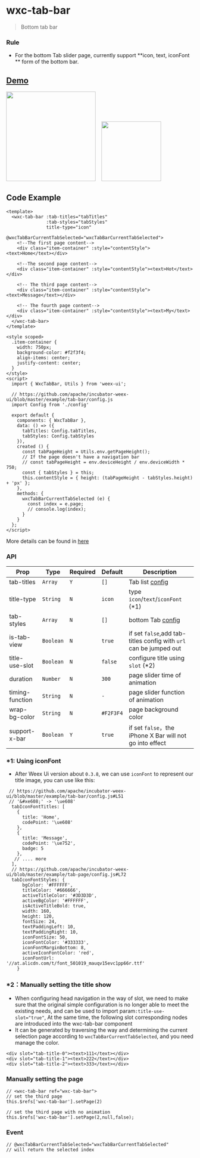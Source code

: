 # wxc-tab-bar

> Bottom tab bar

### Rule
- For the bottom Tab slider page, currently support **icon, text, iconFont ** form of the bottom bar.

## [Demo](https://h5.m.taobao.com/trip/wx-detection-demo/tab-bar/index.html?_wx_tpl=https%3A%2F%2Fh5.m.taobao.com%2Ftrip%2Fwx-detection-demo%2Ftab-bar%2Findex.weex.js)


<img src="https://img.alicdn.com/tfs/TB1n6jOg3DD8KJjy0FdXXcjvXXa-562-1000.gif" width="240"/>&nbsp;&nbsp;&nbsp;&nbsp;<img src="https://img.alicdn.com/tfs/TB1AEx7gcLJ8KJjy0FnXXcFDpXa-200-200.png" width="160"/>


## Code Example

```vue
<template>
  <wxc-tab-bar :tab-titles="tabTitles"
               :tab-styles="tabStyles"
               title-type="icon"
               @wxcTabBarCurrentTabSelected="wxcTabBarCurrentTabSelected">
    <!--The first page content-->
    <div class="item-container" :style="contentStyle"><text>Home</text></div>

    <!--The second page content-->
    <div class="item-container" :style="contentStyle"><text>Hot</text></div>

    <!-- The third page content-->
    <div class="item-container" :style="contentStyle"><text>Message</text></div>

    <!-- The fourth page content-->
    <div class="item-container" :style="contentStyle"><text>My</text></div>
  </wxc-tab-bar>
</template>

<style scoped>
  .item-container {
    width: 750px;
    background-color: #f2f3f4;
    align-items: center;
    justify-content: center;
  }
</style>
<script>
  import { WxcTabBar, Utils } from 'weex-ui';

  // https://github.com/apache/incubator-weex-ui/blob/master/example/tab-bar/config.js
  import Config from './config'

  export default {
    components: { WxcTabBar },
    data: () => ({
      tabTitles: Config.tabTitles,
      tabStyles: Config.tabStyles
    }),
    created () {
      const tabPageHeight = Utils.env.getPageHeight();
      // If the page doesn't have a navigation bar
      // const tabPageHeight = env.deviceHeight / env.deviceWidth * 750;
      const { tabStyles } = this;
      this.contentStyle = { height: (tabPageHeight - tabStyles.height) + 'px' };
    },
    methods: {
      wxcTabBarCurrentTabSelected (e) {
        const index = e.page;
        // console.log(index);
      }
    }
  };
</script>

```
More details can be found in [here](https://github.com/apache/incubator-weex-ui/blob/master/example/tab-bar/index.vue)


### API

| Prop | Type | Required | Default | Description |
|-------------|------------|--------|-----|-----|
| tab-titles | `Array` |`Y`| `[]` | Tab list [config](https://github.com/apache/incubator-weex-ui/blob/master/example/tab-bar/config.js#L7)|
| title-type | `String` |`N`| `icon` | type `icon`/`text`/`iconFont` (*1)|
| tab-styles | `Array` |`N`| `[]` |  bottom Tab [config](https://github.com/apache/incubator-weex-ui/blob/master/example/tab-bar/config.js)|
| is-tab-view | `Boolean` |`N`| `true` |if set `false`,add tab-titles config with `url` can be jumped out |
| title-use-slot | `Boolean` |`N`| `false` | configure title using `slot` (*2)|
| duration | `Number` |`N`| `300` | page slider time of animation |
| timing-function | `String` |`N`| `-` | page slider function of animation |
| wrap-bg-color | `String` |`N`| `#F2F3F4` |page background color|
| support-x-bar | `Boolean` |`Y`| `true` |if set `false`，the iPhone X Bar will not go into effect|

### *1: Using iconFont
- After Weex Ui version about `0.3.8`, we can use `iconFont` to represent our title image, you can use like this:
```
 // https://github.com/apache/incubator-weex-ui/blob/master/example/tab-bar/config.js#L51
 // '&#xe608;' -> '\ue608'
  tabIconFontTitles: [
    {
      title: 'Home',
      codePoint: '\ue608'
    },
    {
      title: 'Message',
      codePoint: '\ue752',
      badge: 5
    },
   // .... more
  ],
  // https://github.com/apache/incubator-weex-ui/blob/master/example/tab-page/config.js#L72
  tabIconFontStyles: {
      bgColor: '#FFFFFF',
      titleColor: '#666666',
      activeTitleColor: '#3D3D3D',
      activeBgColor: '#FFFFFF',
      isActiveTitleBold: true,
      width: 160,
      height: 120,
      fontSize: 24,
      textPaddingLeft: 10,
      textPaddingRight: 10,
      iconFontSize: 50,
      iconFontColor: '#333333',
      iconFontMarginBottom: 8,
      activeIconFontColor: 'red',
      iconFontUrl: '//at.alicdn.com/t/font_501019_mauqv15evc1pp66r.ttf'
    }
```

### *2：Manually setting the title show
- When configuring head navigation in the way of slot, we need to make sure that the original simple configuration is no longer able to meet the existing needs, and can be used to import param`:title-use-slot="true"`, At the same time, the following slot corresponding nodes are introduced into the wxc-tab-bar component
- It can be generated by traversing the way and determining the current selection page according to `wxcTabBarCurrentTabSelected`, and you need manage the color.

```
<div slot="tab-title-0"><text>111</text></div>
<div slot="tab-title-1"><text>222</text></div>
<div slot="tab-title-2"><text>333</text></div>
```

### Manually setting the page

```
// <wxc-tab-bar ref="wxc-tab-bar">
// set the third page
this.$refs['wxc-tab-bar'].setPage(2)

// set the third page with no animation
this.$refs['wxc-tab-bar'].setPage(2,null,false);
```

### Event
```
// @wxcTabBarCurrentTabSelected="wxcTabBarCurrentTabSelected"
// will return the selected index
```

